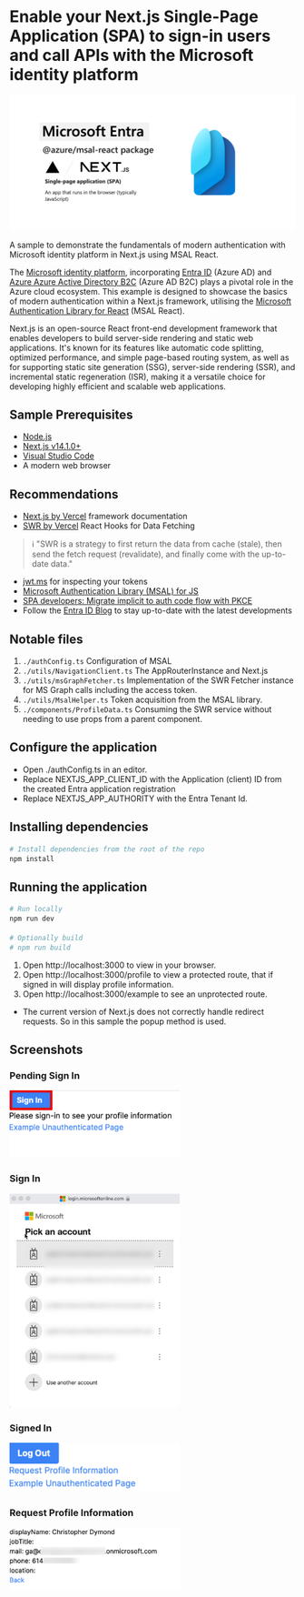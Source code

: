 # Enable your Next.js Single-Page Application (SPA) to sign-in users and call APIs with the Microsoft identity platform

<p align="center">
<img src="../images/repository-open-graph-template.png" width="600"/>
</p>

A sample to demonstrate the fundamentals of modern authentication with Microsoft identity platform in Next.js using MSAL React.

The [Microsoft identity platform](https://docs.microsoft.com/azure/active-directory/develop/v2-overview), incorporating [Entra ID](https://learn.microsoft.com/en-au/entra/fundamentals/whatis) (Azure AD) and [Azure Azure Active Directory B2C](https://docs.microsoft.com/azure/active-directory-b2c/overview) (Azure AD B2C) plays a pivotal role in the Azure cloud ecosystem.
This example is designed to showcase the basics of modern authentication within a Next.js framework, utilising the [Microsoft Authentication Library for React](https://github.com/AzureAD/microsoft-authentication-library-for-js/tree/dev/lib/msal-react) (MSAL React).

Next.js is an open-source React front-end development framework that enables developers to build server-side rendering and static web applications. It's known for its features like automatic code splitting, optimized performance, and simple page-based routing system, as well as for supporting static site generation (SSG), server-side rendering (SSR), and incremental static regeneration (ISR), making it a versatile choice for developing highly efficient and scalable web applications.

## Sample Prerequisites

- [Node.js](https://nodejs.org/en/download/)
- [Next.js v14.1.0+](https://nextjs.org/docs/getting-started/installation)
- [Visual Studio Code](https://code.visualstudio.com/download)
- A modern web browser

## Recommendations

- [Next.js by Vercel](https://nextjs.org/docs) framework documentation
- [SWR by Vercel](https://swr.vercel.app) React Hooks for Data Fetching
> :information_source: "SWR is a strategy to first return the data from cache (stale), then send the fetch request (revalidate), and finally come with the up-to-date data."
- [jwt.ms](https://jwt.ms) for inspecting your tokens
- [Microsoft Authentication Library (MSAL) for JS](https://github.com/AzureAD/microsoft-authentication-library-for-js)
- [SPA developers: Migrate implicit to auth code flow with PKCE](https://devblogs.microsoft.com/identity/migrate-to-auth-code-flow/)
- Follow the [Entra ID Blog](https://techcommunity.microsoft.com/t5/microsoft-entra-blog/bg-p/Identity) to stay up-to-date with the latest developments

## Notable files
1. `./authConfig.ts` Configuration of MSAL
2. `./utils/NavigationClient.ts` The AppRouterInstance and Next.js
3. `./utils/msGraphFetcher.ts` Implementation of the SWR Fetcher instance for MS Graph calls including the access token.
4. `./utils/MsalHelper.ts` Token acquisition from the MSAL library.
5. `./components/ProfileData.ts` Consuming the SWR service without needing to use props from a parent component.

## Configure the application

- Open ./authConfig.ts in an editor.
- Replace NEXTJS_APP_CLIENT_ID with the Application (client) ID from the created Entra application registration
- Replace NEXTJS_APP_AUTHORITY with the Entra Tenant Id.

## Installing dependencies
```bash
# Install dependencies from the root of the repo
npm install
```
## Running the application
```bash
# Run locally
npm run dev

# Optionally build
# npm run build
```

1. Open http://localhost:3000 to view in your browser.
2. Open http://localhost:3000/profile to view a protected route, that if signed in will display profile information.
3. Open http://localhost:3000/example to see an unprotected route.

- The current version of Next.js does not correctly handle redirect requests. So in this sample the popup method is used.

## Screenshots

### Pending Sign In
<img src="../images/image1.png" width="300">

### Sign In
<img src="../images/image2.png" width="300">

### Signed In
<img src="../images/image3.png" width="300">

### Request Profile Information
<img src="../images/image4.png" width="300">
